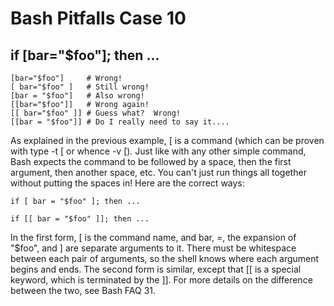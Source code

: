 # Bash Pitfalls Case 10
## if [bar="$foo"]; then ...

```shell
[bar="$foo"]     # Wrong!
[ bar="$foo" ]   # Still wrong!
[bar = "$foo"]   # Also wrong!
[[bar="$foo"]]   # Wrong again!
[[ bar="$foo" ]] # Guess what?  Wrong!
[[bar = "$foo"]] # Do I really need to say it....
```

As explained in the previous example, [ is a command (which can be proven with type -t [ or whence -v [). Just like with any other simple command, Bash expects the command to be followed by a space, then the first argument, then another space, etc. You can't just run things all together without putting the spaces in! Here are the correct ways:

```shell
if [ bar = "$foo" ]; then ...

if [[ bar = "$foo" ]]; then ...
```

In the first form, [ is the command name, and bar, =, the expansion of "$foo", and ] are separate arguments to it. There must be whitespace between each pair of arguments, so the shell knows where each argument begins and ends. The second form is similar, except that [[ is a special keyword, which is terminated by the ]]. For more details on the difference between the two, see Bash FAQ 31.